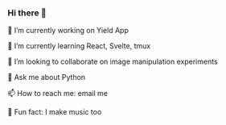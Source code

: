 ### Hi there 👋

🔭 I’m currently working on Yield App

🌱 I’m currently learning React, Svelte, tmux

👯 I’m looking to collaborate on image manipulation experiments

💬 Ask me about Python

📫 How to reach me: email me

🎸 Fun fact: I make music too 

<!--
**dyspop/dyspop** is a ✨ _special_ ✨ repository because its `README.md` (this file) appears on your GitHub profile.

Here are some ideas to get you started:

- 🔭 I’m currently working on ...
- 🌱 I’m currently learning ...
- 👯 I’m looking to collaborate on ...
- 🤔 I’m looking for help with ...
- 💬 Ask me about ...
- 📫 How to reach me: ...
- 😄 Pronouns: ...
- ⚡ Fun fact: ...
-->
